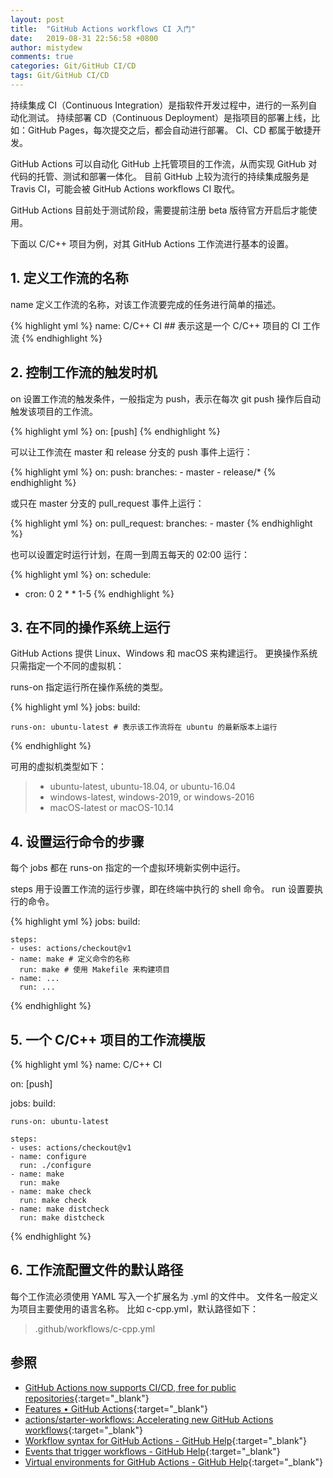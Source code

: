 ```yaml
---
layout: post
title:  "GitHub Actions workflows CI 入门"
date:   2019-08-31 22:56:58 +0800
author: mistydew
comments: true
categories: Git/GitHub CI/CD
tags: Git/GitHub CI/CD
---
```

持续集成 CI（Continuous Integration）是指软件开发过程中，进行的一系列自动化测试。
持续部署 CD（Continuous Deployment）是指项目的部署上线，比如：GitHub Pages，每次提交之后，都会自动进行部署。
CI、CD 都属于敏捷开发。

GitHub Actions 可以自动化 GitHub 上托管项目的工作流，从而实现 GitHub 对代码的托管、测试和部署一体化。
目前 GitHub 上较为流行的持续集成服务是 Travis CI，可能会被 GitHub Actions workflows CI 取代。

GitHub Actions 目前处于测试阶段，需要提前注册 beta 版待官方开启后才能使用。

下面以 C/C++ 项目为例，对其 GitHub Actions 工作流进行基本的设置。

## 1. 定义工作流的名称

name 定义工作流的名称，对该工作流要完成的任务进行简单的描述。

{% highlight yml %}
name: C/C++ CI ## 表示这是一个 C/C++ 项目的 CI 工作流
{% endhighlight %}

## 2. 控制工作流的触发时机

on 设置工作流的触发条件，一般指定为 push，表示在每次 git push 操作后自动触发该项目的工作流。

{% highlight yml %}
on: [push]
{% endhighlight %}

可以让工作流在 master 和 release 分支的 push 事件上运行：

{% highlight yml %}
on:
  push:
    branches:
    - master
    - release/*
{% endhighlight %}

或只在 master 分支的 pull_request 事件上运行：

{% highlight yml %}
on:
  pull_request:
    branches:
    - master
{% endhighlight %}

也可以设置定时运行计划，在周一到周五每天的 02:00 运行：

{% highlight yml %}
on:
  schedule:
  - cron: 0 2 * * 1-5
{% endhighlight %}

## 3. 在不同的操作系统上运行

GitHub Actions 提供 Linux、Windows 和 macOS 来构建运行。
更换操作系统只需指定一个不同的虚拟机：

runs-on 指定运行所在操作系统的类型。

{% highlight yml %}
jobs:
  build:

    runs-on: ubuntu-latest # 表示该工作流将在 ubuntu 的最新版本上运行
{% endhighlight %}

可用的虚拟机类型如下：

> * ubuntu-latest, ubuntu-18.04, or ubuntu-16.04
> * windows-latest, windows-2019, or windows-2016
> * macOS-latest or macOS-10.14

## 4. 设置运行命令的步骤

每个 jobs 都在 runs-on 指定的一个虚拟环境新实例中运行。

steps 用于设置工作流的运行步骤，即在终端中执行的 shell 命令。
run 设置要执行的命令。

{% highlight yml %}
jobs:
  build:
    
    steps:
    - uses: actions/checkout@v1
    - name: make # 定义命令的名称
      run: make # 使用 Makefile 来构建项目
    - name: ...
      run: ...
{% endhighlight %}

## 5. 一个 C/C++ 项目的工作流模版

{% highlight yml %}
name: C/C++ CI

on: [push]

jobs:
  build:

    runs-on: ubuntu-latest
    
    steps:
    - uses: actions/checkout@v1
    - name: configure
      run: ./configure
    - name: make
      run: make
    - name: make check
      run: make check
    - name: make distcheck
      run: make distcheck
{% endhighlight %}

## 6. 工作流配置文件的默认路径

每个工作流必须使用 YAML 写入一个扩展名为 .yml 的文件中。
文件名一般定义为项目主要使用的语言名称。
比如 c-cpp.yml，默认路径如下：

> .github/workflows/c-cpp.yml

## 参照

* [GitHub Actions now supports CI/CD, free for public repositories](https://github.blog/2019-08-08-github-actions-now-supports-ci-cd){:target="_blank"}
* [Features • GitHub Actions](https://github.com/features/actions){:target="_blank"}
* [actions/starter-workflows: Accelerating new GitHub Actions workflows](https://github.com/actions/starter-workflows){:target="_blank"}
* [Workflow syntax for GitHub Actions - GitHub Help](https://help.github.com/en/articles/workflow-syntax-for-github-actions){:target="_blank"}
* [Events that trigger workflows - GitHub Help](https://help.github.com/en/articles/events-that-trigger-workflows){:target="_blank"}
* [Virtual environments for GitHub Actions - GitHub Help](https://help.github.com/en/articles/virtual-environments-for-github-actions){:target="_blank"}
